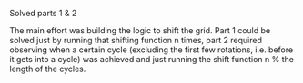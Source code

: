 Solved parts 1 & 2

The main effort was building the logic to shift the grid. Part 1 could be solved just by running that shifting function n times, part 2 required observing when a certain cycle (excluding the first few rotations, i.e. before it gets into a cycle) was achieved and just running the shift function n % the length of the cycles.